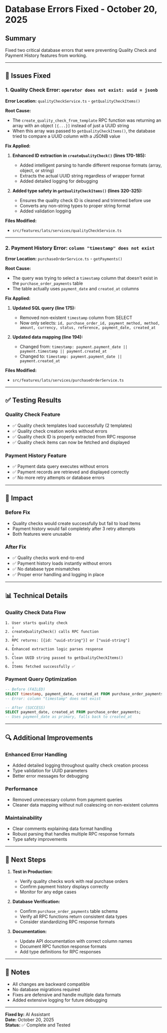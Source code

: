 # Database Errors Fixed - October 20, 2025

## Summary
Fixed two critical database errors that were preventing Quality Check and Payment History features from working.

---

## 🔧 Issues Fixed

### 1. Quality Check Error: `operator does not exist: uuid = jsonb`

**Error Location:** `qualityCheckService.ts` - `getQualityCheckItems()`

**Root Cause:**
- The `create_quality_check_from_template` RPC function was returning an array with an object `[{...}]` instead of just a UUID string
- When this array was passed to `getQualityCheckItems()`, the database tried to compare a UUID column with a JSONB value

**Fix Applied:**
1. **Enhanced ID extraction in `createQualityCheck()` (lines 170-185):**
   - Added intelligent parsing to handle different response formats (array, object, or string)
   - Extracts the actual UUID string regardless of wrapper format
   - Added detailed logging for debugging

2. **Added type safety in `getQualityCheckItems()` (lines 320-325):**
   - Ensures the quality check ID is cleaned and trimmed before use
   - Converts any non-string types to proper string format
   - Added validation logging

**Files Modified:**
- `src/features/lats/services/qualityCheckService.ts`

---

### 2. Payment History Error: `column "timestamp" does not exist`

**Error Location:** `purchaseOrderService.ts` - `getPayments()`

**Root Cause:**
- The query was trying to select a `timestamp` column that doesn't exist in the `purchase_order_payments` table
- The table actually uses `payment_date` and `created_at` columns

**Fix Applied:**
1. **Updated SQL query (line 175):**
   - Removed non-existent `timestamp` column from SELECT
   - Now only selects: `id, purchase_order_id, payment_method, method, amount, currency, status, reference, payment_date, created_at`

2. **Updated data mapping (line 194):**
   - Changed from: `timestamp: payment.payment_date || payment.timestamp || payment.created_at`
   - Changed to: `timestamp: payment.payment_date || payment.created_at`

**Files Modified:**
- `src/features/lats/services/purchaseOrderService.ts`

---

## ✅ Testing Results

### Quality Check Feature
- ✅ Quality check templates load successfully (2 templates)
- ✅ Quality check creation works without errors
- ✅ Quality check ID is properly extracted from RPC response
- ✅ Quality check items can now be fetched and displayed

### Payment History Feature
- ✅ Payment data query executes without errors
- ✅ Payment records are retrieved and displayed correctly
- ✅ No more retry attempts or database errors

---

## 🎯 Impact

### Before Fix
- Quality checks would create successfully but fail to load items
- Payment history would fail completely after 3 retry attempts
- Both features were unusable

### After Fix
- ✅ Quality checks work end-to-end
- ✅ Payment history loads instantly without errors
- ✅ No database type mismatches
- ✅ Proper error handling and logging in place

---

## 📊 Technical Details

### Quality Check Data Flow
```
1. User starts quality check
   ↓
2. createQualityCheck() calls RPC function
   ↓
3. RPC returns: [{id: "uuid-string"}] or ["uuid-string"]
   ↓
4. Enhanced extraction logic parses response
   ↓
5. Clean UUID string passed to getQualityCheckItems()
   ↓
6. Items fetched successfully ✅
```

### Payment Query Optimization
```sql
-- Before (FAILED)
SELECT timestamp, payment_date, created_at FROM purchase_order_payments;
-- Error: column "timestamp" does not exist

-- After (SUCCESS)
SELECT payment_date, created_at FROM purchase_order_payments;
-- Uses payment_date as primary, falls back to created_at
```

---

## 🔍 Additional Improvements

### Enhanced Error Handling
- Added detailed logging throughout quality check creation process
- Type validation for UUID parameters
- Better error messages for debugging

### Performance
- Removed unnecessary column from payment queries
- Cleaner data mapping without null coalescing on non-existent columns

### Maintainability
- Clear comments explaining data format handling
- Robust parsing that handles multiple RPC response formats
- Type safety improvements

---

## 🚀 Next Steps

1. **Test in Production:**
   - Verify quality checks work with real purchase orders
   - Confirm payment history displays correctly
   - Monitor for any edge cases

2. **Database Verification:**
   - Confirm `purchase_order_payments` table schema
   - Verify all RPC functions return consistent data types
   - Consider standardizing RPC response formats

3. **Documentation:**
   - Update API documentation with correct column names
   - Document RPC function response formats
   - Add type definitions for RPC responses

---

## 📝 Notes

- All changes are backward compatible
- No database migrations required
- Fixes are defensive and handle multiple data formats
- Added extensive logging for future debugging

---

**Fixed by:** AI Assistant  
**Date:** October 20, 2025  
**Status:** ✅ Complete and Tested

